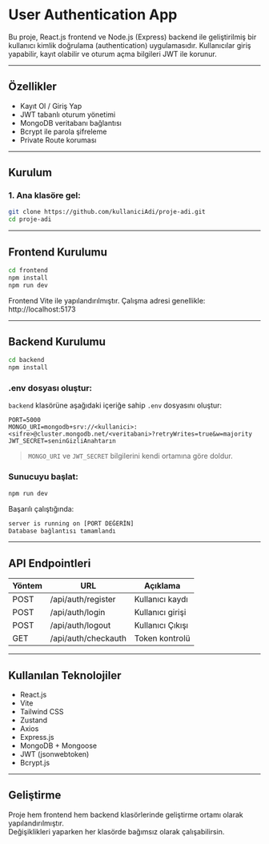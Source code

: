 # User Authentication App

Bu proje, React.js frontend ve Node.js (Express) backend ile geliştirilmiş bir kullanıcı kimlik doğrulama (authentication) uygulamasıdır. Kullanıcılar giriş yapabilir, kayıt olabilir ve oturum açma bilgileri JWT ile korunur.

---

## Özellikler

- Kayıt Ol / Giriş Yap
- JWT tabanlı oturum yönetimi
- MongoDB veritabanı bağlantısı
- Bcrypt ile parola şifreleme
- Private Route koruması

---

## Kurulum

### 1. Ana klasöre gel:

```bash
git clone https://github.com/kullaniciAdi/proje-adi.git
cd proje-adi
```

---

## Frontend Kurulumu

```bash
cd frontend
npm install
npm run dev
```

Frontend Vite ile yapılandırılmıştır. Çalışma adresi genellikle:  
http://localhost:5173

---

## Backend Kurulumu

```bash
cd backend
npm install
```

### .env dosyası oluştur:

`backend` klasörüne aşağıdaki içeriğe sahip `.env` dosyasını oluştur:

```env
PORT=5000
MONGO_URI=mongodb+srv://<kullanici>:<sifre>@cluster.mongodb.net/<veritabani>?retryWrites=true&w=majority
JWT_SECRET=seninGizliAnahtarın
```

> `MONGO_URI` ve `JWT_SECRET` bilgilerini kendi ortamına göre doldur.

### Sunucuyu başlat:

```bash
npm run dev
```

Başarılı çalıştığında:

```bash
server is running on [PORT DEĞERİN]
Database bağlantısı tamamlandı
```

---

## API Endpointleri

| Yöntem | URL                 | Açıklama          |
|--------|---------------------|-------------------|
| POST   | /api/auth/register  | Kullanıcı kaydı   |
| POST   | /api/auth/login     | Kullanıcı girişi  |
| POST   | /api/auth/logout    | Kullanıcı Çıkışı  |
| GET    | /api/auth/checkauth | Token kontrolü    |

---

## Kullanılan Teknolojiler

- React.js
- Vite
- Tailwind CSS
- Zustand
- Axios
- Express.js
- MongoDB + Mongoose
- JWT (jsonwebtoken)
- Bcrypt.js

---

## Geliştirme

Proje hem frontend hem backend klasörlerinde geliştirme ortamı olarak yapılandırılmıştır.  
Değişiklikleri yaparken her klasörde bağımsız olarak çalışabilirsin.

